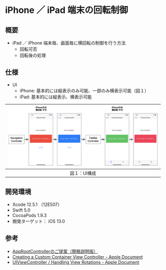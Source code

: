 # iPhone ／ iPad 端末の回転制御

## 概要
- iPad ／ iPhone 端末毎、画面毎に横回転の制御を行う方法
  - 回転可否
  - 回転後の処理

## 仕様
- UI
  - iPhone: 基本的には縦表示のみ可能、一部のみ横表示可能（図１）
  - iPad: 基本的には縦表示、横表示可能

|![UI](README_Image/rotation_ui.png)|  
|:-:|
|図１：UI構成|

## 開発環境
- Xcode 12.5.1 （12E507）
- Swift 5.0
- CocoaPods 1.9.3
- 開発ターゲット： iOS 13.0

## 参考
- [AppRootControllerのご提案（簡略説明版）](https://speakerdeck.com/yimajo/approotcontrollerfalsegoti-an-jian-lue-shuo-ming-ban?slide=4)
- [Creating a Custom Container View Controller - Apple Document](https://developer.apple.com/documentation/uikit/view_controllers/creating_a_custom_container_view_controller)
- [UIViewController / Handling View Rotations - Apple Document](https://developer.apple.com/documentation/uikit/uiviewcontroller?language=objc)
